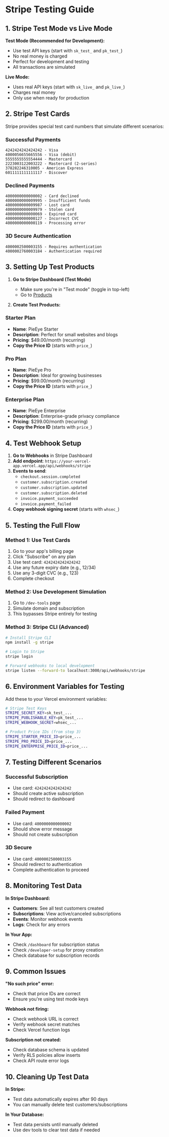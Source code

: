 # Stripe Testing Guide

## 1. Stripe Test Mode vs Live Mode

**Test Mode (Recommended for Development):**
- Use test API keys (start with `sk_test_` and `pk_test_`)
- No real money is charged
- Perfect for development and testing
- All transactions are simulated

**Live Mode:**
- Uses real API keys (start with `sk_live_` and `pk_live_`)
- Charges real money
- Only use when ready for production

## 2. Stripe Test Cards

Stripe provides special test card numbers that simulate different scenarios:

### Successful Payments
```
4242424242424242 - Visa
4000056655665556 - Visa (debit)
5555555555554444 - Mastercard
2223003122003222 - Mastercard (2-series)
378282246310005 - American Express
6011111111111117 - Discover
```

### Declined Payments
```
4000000000000002 - Card declined
4000000000009995 - Insufficient funds
4000000000009987 - Lost card
4000000000009979 - Stolen card
4000000000000069 - Expired card
4000000000000127 - Incorrect CVC
4000000000000119 - Processing error
```

### 3D Secure Authentication
```
4000002500003155 - Requires authentication
4000002760003184 - Authentication required
```

## 3. Setting Up Test Products

1. **Go to Stripe Dashboard (Test Mode)**
   - Make sure you're in "Test mode" (toggle in top-left)
   - Go to [Products](https://dashboard.stripe.com/test/products)

2. **Create Test Products:**

### Starter Plan
- **Name**: PieEye Starter
- **Description**: Perfect for small websites and blogs
- **Pricing**: $49.00/month (recurring)
- **Copy the Price ID** (starts with `price_`)

### Pro Plan
- **Name**: PieEye Pro  
- **Description**: Ideal for growing businesses
- **Pricing**: $99.00/month (recurring)
- **Copy the Price ID** (starts with `price_`)

### Enterprise Plan
- **Name**: PieEye Enterprise
- **Description**: Enterprise-grade privacy compliance
- **Pricing**: $299.00/month (recurring)
- **Copy the Price ID** (starts with `price_`)

## 4. Test Webhook Setup

1. **Go to Webhooks** in Stripe Dashboard
2. **Add endpoint**: `https://your-vercel-app.vercel.app/api/webhooks/stripe`
3. **Events to send**:
   - `checkout.session.completed`
   - `customer.subscription.created`
   - `customer.subscription.updated`
   - `customer.subscription.deleted`
   - `invoice.payment_succeeded`
   - `invoice.payment_failed`
4. **Copy webhook signing secret** (starts with `whsec_`)

## 5. Testing the Full Flow

### Method 1: Use Test Cards
1. Go to your app's billing page
2. Click "Subscribe" on any plan
3. Use test card: `4242424242424242`
4. Use any future expiry date (e.g., 12/34)
5. Use any 3-digit CVC (e.g., 123)
6. Complete checkout

### Method 2: Use Development Simulation
1. Go to `/dev-tools` page
2. Simulate domain and subscription
3. This bypasses Stripe entirely for testing

### Method 3: Stripe CLI (Advanced)
```bash
# Install Stripe CLI
npm install -g stripe

# Login to Stripe
stripe login

# Forward webhooks to local development
stripe listen --forward-to localhost:3000/api/webhooks/stripe
```

## 6. Environment Variables for Testing

Add these to your Vercel environment variables:

```bash
# Stripe Test Keys
STRIPE_SECRET_KEY=sk_test_...
STRIPE_PUBLISHABLE_KEY=pk_test_...
STRIPE_WEBHOOK_SECRET=whsec_...

# Product Price IDs (from step 3)
STRIPE_STARTER_PRICE_ID=price_...
STRIPE_PRO_PRICE_ID=price_...
STRIPE_ENTERPRISE_PRICE_ID=price_...
```

## 7. Testing Different Scenarios

### Successful Subscription
- Use card: `4242424242424242`
- Should create active subscription
- Should redirect to dashboard

### Failed Payment
- Use card: `4000000000000002`
- Should show error message
- Should not create subscription

### 3D Secure
- Use card: `4000002500003155`
- Should redirect to authentication
- Complete authentication to proceed

## 8. Monitoring Test Data

**In Stripe Dashboard:**
- **Customers**: See all test customers created
- **Subscriptions**: View active/canceled subscriptions
- **Events**: Monitor webhook events
- **Logs**: Check for any errors

**In Your App:**
- Check `/dashboard` for subscription status
- Check `/developer-setup` for proxy creation
- Check database for subscription records

## 9. Common Issues

**"No such price" error:**
- Check that price IDs are correct
- Ensure you're using test mode keys

**Webhook not firing:**
- Check webhook URL is correct
- Verify webhook secret matches
- Check Vercel function logs

**Subscription not created:**
- Check database schema is updated
- Verify RLS policies allow inserts
- Check API route error logs

## 10. Cleaning Up Test Data

**In Stripe:**
- Test data automatically expires after 90 days
- You can manually delete test customers/subscriptions

**In Your Database:**
- Test data persists until manually deleted
- Use dev tools to clear test data if needed

